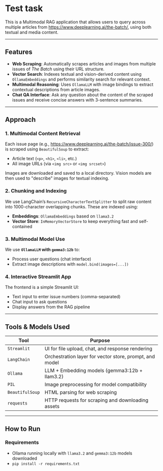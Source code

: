 # Test task

This is a Multimodal RAG application that allows users to query across multiple articles from https://www.deeplearning.ai/the-batch/, using both textual and media content.

---

##  Features

-  **Web Scraping**: Automatically scrapes articles and images from multiple issues of *The Batch* using their URL structure.
-  **Vector Search**: Indexes textual and vision-derived content using `OllamaEmbeddings` and performs similarity search for relevant context.
-  **Multimodal Reasoning**: Uses `OllamaLLM` with image bindings to extract contextual descriptions from article images.
-  **Chat QA Interface**: Ask any question about the content of the scraped issues and receive concise answers with 3-sentence summaries.

---

##  Approach

### 1. Multimodal Content Retrieval
Each issue page (e.g., https://www.deeplearning.ai/the-batch/issue-300/) is scraped using `BeautifulSoup` to extract:
- Article text (`<p>`, `<h1>`, `<li>`, etc.)
- All image URLs (via `<img src>` or `<img srcset>`)

Images are downloaded and saved to a local directory. Vision models are then used to "describe" images for textual indexing.

### 2. Chunking and Indexing
We use LangChain’s `RecursiveCharacterTextSplitter` to split raw content into 1000-character overlapping chunks. These are indexed using:
- **Embeddings**: `OllamaEmbeddings` based on `llama3.2`
- **Vector Store**: `InMemoryVectorStore` to keep everything fast and self-contained

### 3. Multimodal Model Use
We use **`OllamaLLM` with `gemma3:12b`** to:
- Process user questions (chat interface)
- Extract image descriptions with `model.bind(images=[...])`

### 4. Interactive Streamlit App
The frontend is a simple Streamlit UI:
- Text input to enter issue numbers (comma-separated)
- Chat input to ask questions
- Display answers from the RAG pipeline

---

##  Tools & Models Used

| Tool | Purpose |
|------|---------|
| `Streamlit` | UI for file upload, chat, and response rendering |
| `LangChain` | Orchestration layer for vector store, prompt, and model |
| `Ollama` | LLM + Embedding models (gemma3:12b + llam3.2) |
| `PIL` | Image preprocessing for model compatibility |
| `BeautifulSoup` | HTML parsing for web scraping |
| `requests` | HTTP requests for scraping and downloading assets |

---

##  How to Run

### Requirements
- Ollama running locally with `llama3.2` and `gemma3:12b` models downloaded
- `pip install -r requirements.txt`
